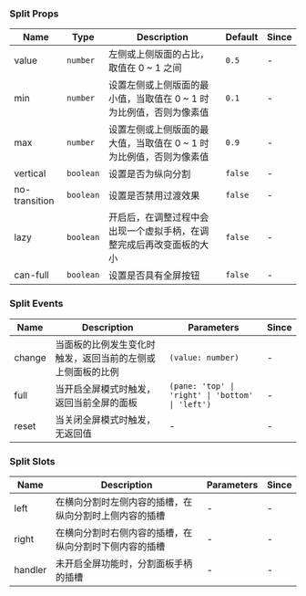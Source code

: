 ### Split Props

| Name          | Type    | Description                                                                 | Default | Since |
| ------------- | ------- | -------------------------------------------------------------------- | ------ | --- |
| value         | `number`  | 左侧或上侧版面的占比，取值在 0 ~ 1 之间                              | `0.5`    | - |
| min           | `number`  | 设置左侧或上侧版面的最小值，当取值在 0 ~ 1 时为比例值，否则为像素值  | `0.1`    | - |
| max           | `number`  | 设置左侧或上侧版面的最大值，当取值在 0 ~ 1 时为比例值，否则为像素值  | `0.9`    | - |
| vertical      | `boolean` | 设置是否为纵向分割                                                   | `false`  | - |
| no-transition | `boolean` | 设置是否禁用过渡效果                                                 | `false`  | - |
| lazy          | `boolean` | 开启后，在调整过程中会出现一个虚拟手柄，在调整完成后再改变面板的大小 | `false`  | - |
| can-full      | `boolean` | 设置是否具有全屏按钮                                                 | `false`  | - |

### Split Events

| Name      | Description                                                       | Parameters            | Since |
| --------- | ---------------------------------------------------------- | --------------- | --- |
| change | 当面板的比例发生变化时触发，返回当前的左侧或上侧面板的比例 | `(value: number)`           | - |
| full   | 当开启全屏模式时触发，返回当前全屏的面板                   | `(pane: 'top' \| 'right' \| 'bottom' \| 'left')` | - |
| reset  | 当关闭全屏模式时触发，无返回值                             | -               | - |

### Split Slots

| Name   | Description                         | Parameters | Since |
| ------ | ---------------------------- | --- | --- |
| left   | 在横向分割时左侧内容的插槽，在纵向分割时上侧内容的插槽 | - | - |
| right  | 在横向分割时右侧内容的插槽，在纵向分割时下侧内容的插槽 | - | - |
| handler | 未开启全屏功能时，分割面板手柄的插槽 | - | - |

